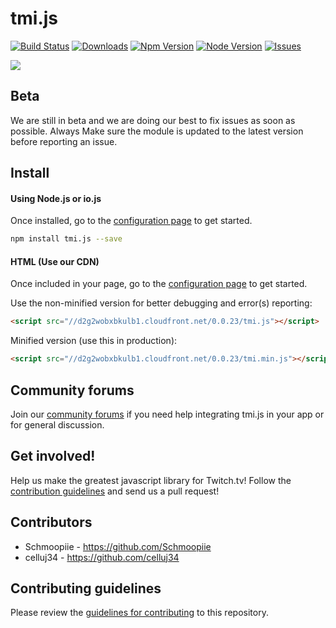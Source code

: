 # tmi.js
[![Build Status](https://secure.travis-ci.org/Schmoopiie/tmi.js.png?branch=master)](https://travis-ci.org/Schmoopiie/tmi.js) [![Downloads](http://img.shields.io/npm/dm/tmi.js.svg?style=flat)](https://www.npmjs.org/package/tmi.js) [![Npm Version](http://img.shields.io/npm/v/tmi.js.svg?style=flat)](https://www.npmjs.org/package/tmi.js) [![Node Version](https://img.shields.io/node/v/tmi.js.svg?style=flat)](https://www.npmjs.org/package/tmi.js) [![Issues](http://img.shields.io/github/issues/Schmoopiie/tmi.js.svg?style=flat)](https://github.com/Schmoopiie/tmi.js/issues)

![](http://i.imgur.com/vsdO7N5.png)

## Beta

We are still in beta and we are doing our best to fix issues as soon as possible. Always Make sure the module is updated to the latest version before reporting an issue.

## Install

#### Using Node.js or io.js

Once installed, go to the [configuration page](./Configuration.html) to get started.

~~~ bash
npm install tmi.js --save
~~~

#### HTML (Use our CDN)

Once included in your page, go to the [configuration page](./Configuration.html) to get started.

Use the non-minified version for better debugging and error(s) reporting:

~~~ html
<script src="//d2g2wobxbkulb1.cloudfront.net/0.0.23/tmi.js"></script>
~~~

Minified version (use this in production):

~~~ html
<script src="//d2g2wobxbkulb1.cloudfront.net/0.0.23/tmi.min.js"></script>
~~~

## Community forums

Join our [community forums](http://www.tmijs.org/forums/) if you need help integrating tmi.js in your app or for general discussion.

## Get involved!

Help us make the greatest javascript library for Twitch.tv! Follow the [contribution guidelines](https://github.com/Schmoopiie/tmi.js/blob/master/CONTRIBUTING.md) and send us a pull request!

## Contributors

- Schmoopiie - https://github.com/Schmoopiie
- celluj34 - https://github.com/celluj34

## Contributing guidelines

Please review the [guidelines for contributing](https://github.com/Schmoopiie/tmi.js/blob/master/CONTRIBUTING.md) to this repository.
